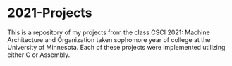 # 2021-Projects
This is a repository of my projects from the class CSCI 2021: Machine Architecture and Organization taken sophomore year of college at the University of Minnesota. Each of these projects were implemented utilizing either C or Assembly.
